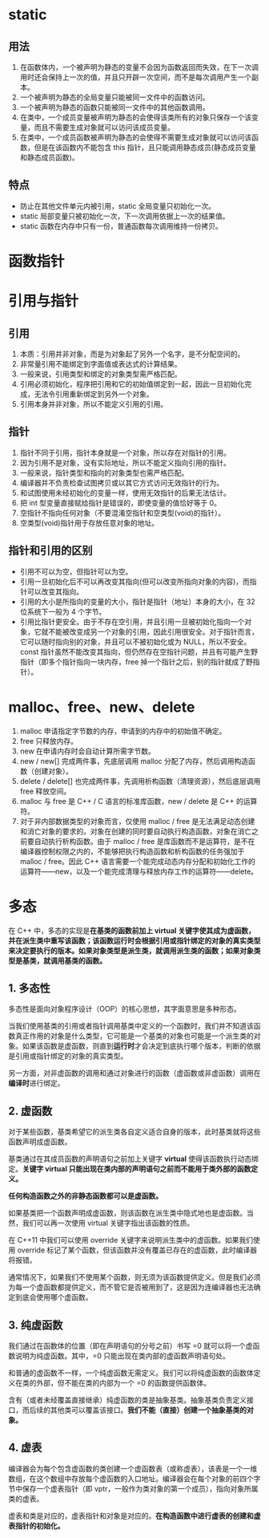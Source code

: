 # static 
## 用法
1. 在函数体内，一个被声明为静态的变量不会因为函数返回而失效，在下一次调用时还会保持上一次的值，并且只开辟一次空间，而不是每次调用产生一个副本。
2. 一个被声明为静态的全局变量只能被同一文件中的函数访问。
3. 一个被声明为静态的函数只能被同一文件中的其他函数调用。
4. 在类中，一个成员变量被声明为静态的会使得该类所有的对象只保存一个该变量，而且不需要生成对象就可以访问该成员变量。
5. 在类中，一个成员函数被声明为静态的会使得不需要生成对象就可以访问该函数，但是在该函数内不能包含 this 指针，且只能调用静态成员(静态成员变量和静态成员函数)。
## 特点
- 防止在其他文件单元内被引用，static 全局变量只初始化一次。
- static 局部变量只被初始化一次，下一次调用依据上一次的结果值。
- static 函数在内存中只有一份，普通函数每次调用维持一份拷贝。
# 函数指针
# 引用与指针
## 引用
1. 本质：引用并非对象，而是为对象起了另外一个名字，是不分配空间的。
2. 非常量引用不能绑定到字面值或表达式的计算结果。
3. 一般来说，引用类型和绑定的对象类型需严格匹配。
4. 引用必须初始化，程序把引用和它的初始值绑定到一起，因此一旦初始化完成，无法令引用重新绑定到另外一个对象。
5. 引用本身并非对象，所以不能定义引用的引用。
## 指针
1. 指针不同于引用，指针本身就是一个对象，所以存在对指针的引用。
2. 因为引用不是对象，没有实际地址，所以不能定义指向引用的指针。
3. 一般来说，指针类型和指向的对象类型也需严格匹配。
4. 编译器并不负责检查试图拷贝或以其它方式访问无效指针的行为。
5. 和试图使用未经初始化的变量一样，使用无效指针的后果无法估计。
6. 把 int 型变量直接赋给指针是错误的，即使变量的值恰好等于 0。
7. 空指针不指向任何对象（不要混淆空指针和空类型(void)的指针）。
8. 空类型(void)指针用于存放任意对象的地址。
## 指针和引用的区别
- 引用不可以为空，但指针可以为空。
- 引用一旦初始化后不可以再改变其指向(但可以改变所指向对象的内容)，而指针可以改变其指向。
- 引用的大小是所指向的变量的大小，指针是指针（地址）本身的大小，在 32 位系统下一般为 4 个字节。
- 引用比指针更安全。由于不存在空引用，并且引用一旦被初始化指向一个对象，它就不能被改变成另一个对象的引用，因此引用很安全。对于指针而言，它可以随时指向别的对象，并且可以不被初始化或为 NULL，所以不安全。const 指针虽然不能改变其指向，但仍然存在空指针问题，并且有可能产生野指针（即多个指针指向一块内存，free 掉一个指针之后，别的指针就成了野指针）。
# malloc、free、new、delete
1. malloc 申请指定字节数的内存，申请到的内存中的初始值不确定。
2. free 只释放内存。
3. new 在申请内存时会自动计算所需字节数。
4. new / new[] 完成两件事，先底层调用 malloc 分配了内存，然后调用构造函数（创建对象）。
5. delete / delete[] 也完成两件事，先调用析构函数（清理资源），然后底层调用 free 释放空间。
6. malloc 与 free 是 C++ / C 语言的标准库函数，new / delete 是 C++ 的运算符。
7. 对于非内部数据类型的对象而言，仅使用 malloc / free 是无法满足动态创建和消亡对象的要求的。对象在创建的同时要自动执行构造函数，对象在消亡之前要自动执行析构函数。由于 malloc / free 是库函数而不是运算符，是不在编译器控制权限之内的，不能够把执行构造函数和析构函数的任务强加于 malloc / free。因此 C++ 语言需要一个能完成动态内存分配和初始化工作的运算符——new，以及一个能完成清理与释放内存工作的运算符——delete。
# 多态
在 C++ 中，多态的实现是**在基类的函数前加上 virtual 关键字使其成为虚函数，并在派生类中重写该函数；该函数运行时会根据引用或指针绑定的对象的真实类型来决定要执行的版本。如果对象类型是派生类，就调用派生类的函数；如果对象类型是基类，就调用基类的函数。**
## 1. 多态性
多态性是面向对象程序设计（OOP）的核心思想，其字面意思是多种形态。

当我们使用基类的引用或者指针调用基类中定义的一个函数时，我们并不知道该函数真正作用的对象是什么类型，它可能是一个基类的对象也可能是一个派生类的对象。如果该函数是虚函数，则直到**运行时**才会决定到底执行哪个版本，判断的依据是引用或指针绑定的对象的真实类型。

另一方面，对非虚函数的调用和通过对象进行的函数（虚函数或非虚函数）调用在**编译时**进行绑定。

## 2. 虚函数
对于某些函数，基类希望它的派生类各自定义适合自身的版本，此时基类就将这些函数声明成虚函数。

基类通过在其成员函数的声明语句之前加上关键字 **virtual** 使得该函数执行动态绑定。**关键字 virtual 只能出现在类内部的声明语句之前而不能用于类外部的函数定义。**

**任何构造函数之外的非静态函数都可以是虚函数。**

如果基类把一个函数声明成虚函数，则该函数在派生类中隐式地也是虚函数。当然，我们可以再一次使用 virtual 关键字指出该函数的性质。

在 C++11 中我们可以使用 override 关键字来说明派生类中的虚函数。如果我们使用 override 标记了某个函数，但该函数并没有覆盖已存在的虚函数，此时编译器将报错。

通常情况下，如果我们不使用某个函数，则无须为该函数提供定义。但是我们必须为每一个虚函数都提供定义，而不管它是否被用到了，这是因为连编译器也无法确定到底会使用哪个虚函数。
## 3. 纯虚函数
我们通过在函数体的位置（即在声明语句的分号之前）书写 =0 就可以将一个虚函数说明为纯虚函数。其中，=0 只能出现在类内部的虚函数声明语句处。

和普通的虚函数不一样，一个纯虚函数无需定义。我们可以将纯虚函数的函数体定义在类的外部，但不能在类的内部为一个 =0 的函数提供函数体。

含有（或者未经覆盖直接继承）纯虚函数的类是抽象基类。抽象基类负责定义接口，而后续的其他类可以覆盖该接口。**我们不能（直接）创建一个抽象基类的对象。**
## 4. 虚表
编译器会为每个包含虚函数的类创建一个虚函数表（或称虚表），该表是一个一维数组，在这个数组中存放每个虚函数的入口地址。编译器会在每个对象的前四个字节中保存一个虚表指针（即 vptr，一般作为类对象的第一个成员），指向对象所属类的虚表。

虚表和类是对应的，虚表指针和对象是对应的。**在构造函数中进行虚表的创建和虚表指针的初始化。**